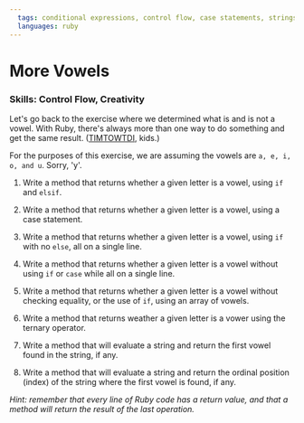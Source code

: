 ```yaml
---
  tags: conditional expressions, control flow, case statements, strings, methods, arrays, timtowtdi
  languages: ruby
---
```


# More Vowels

### Skills: Control Flow, Creativity

Let's go back to the exercise where we determined what is and is not a vowel. With Ruby, there's always more than one way to do something and get the same result. ([TIMTOWTDI](http://en.wikipedia.org/wiki/There's_more_than_one_way_to_do_it), kids.)

For the purposes of this exercise, we are assuming the vowels are `a, e, i, o, and u`. Sorry, 'y'.

1. Write a method that returns whether a given letter is a vowel, using `if` and `elsif`.

2. Write a method that returns whether a given letter is a vowel, using a case statement.

3. Write a method that returns whether a given letter is a vowel, using `if` with no `else`, all on a single line.

4. Write a method that returns whether a given letter is a vowel without using `if` or `case` while all on a single line.

5. Write a method that returns whether a given letter is a vowel without checking equality, or the use of `if`, using an array of vowels.

6. Write a method that returns weather a given letter is a vower using the ternary operator.

7. Write a method that will evaluate a string and return the first vowel found in the string, if any.

8. Write a method that will evaluate a string and return the ordinal position (index) of the string where the first vowel is found, if any.

*Hint: remember that every line of Ruby code has a return value, and that a method will return the result of the last operation.*
